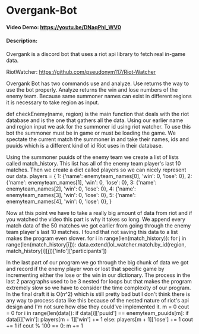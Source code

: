 # Overgank-Bot
#### Video Demo:  https://youtu.be/DNaqPhl_WV0
#### Description:
Overgank is a discord bot that uses a riot api library to fetch real in-game data.

RiotWatcher: https://github.com/pseudonym117/Riot-Watcher

Overgank Bot has two commands use and analyze. Use returns the way to use the bot properly. Analyze returns the win and lose numbers of the enemy team.
Because same summoner names can exist in different regions it is necessary to take region as input. 

def checkEnemy(name, region) is the main function that deals with the riot database and is the one that gathers all the data.
Using our earlier name and region input we ask for the summoner id using riot watcher. To use this bot the summoner must be in game or must be loading the game.
We spectate the current match the summoner in and take their names, ids and puuids which is a different kind of id Riot uses in their database.

Using the summoner puuids of the enemy team we create a list of lists called match_history. This list has all of the enemy team player's last 10 matches.
Then we create a dict called players so we can nicely represent our data.
    players = {
        1: {'name': enemyteam_names[0], 'win': 0, 'lose': 0},
        2: {'name': enemyteam_names[1], 'win': 0, 'lose': 0},
        3: {'name': enemyteam_names[2], 'win': 0, 'lose': 0},
        4: {'name': enemyteam_names[3], 'win': 0, 'lose': 0},
        5: {'name': enemyteam_names[4], 'win': 0, 'lose': 0},
    }

Now at this point we have to take a really big amount of data from riot and if you watched the video this part is why it takes so long.
We append every match data of the 50 matches we got earlier from going through the enemy team player's last 10 matches. I found that not saving this data to a list makes the program even slower.
    for i in range(len(match_history)):
        for j in range(len(match_history[i])):
            data.extend(lol_watcher.match.by_id(region, match_history[i][j])['info']['participants'])





In the last part of our program we go through the big chunk of data we got and record if the enemy player won or lost that specific game by incrementing either the lose or the win in our dictionary.
The process in the last 2 paragraphs used to be 3 nested for loops but that makes the program extremely slow so we have to consider the time complexity of our program.
In the final draft it is O(n^2) which is still pretty bad but I don't think there is any way to process data like this because of the nested nature of riot's api design and I'm not sure how else they could've implemented it.
    m = 0
    cout = 0
    for i in range(len(data)):
        if data[i]['puuid'] == enemyteam_puuids[m]:
            if data[i]['win']:
                players[m + 1]['win'] += 1
            else:
                players[m + 1]['lose'] += 1
        cout += 1
        if cout % 100 == 0:
            m += 1
